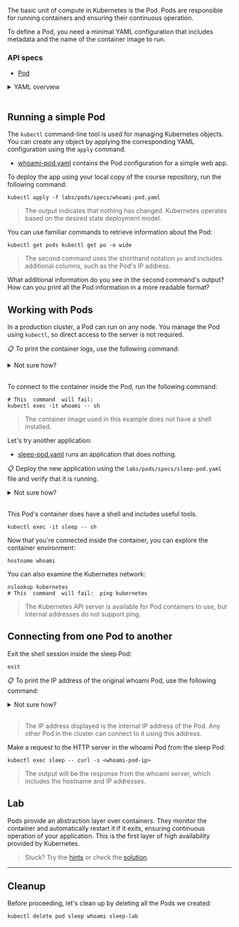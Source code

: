The basic unit of compute in Kubernetes is the Pod. Pods are responsible for running containers and ensuring their continuous operation.

To define a Pod, you need a minimal YAML configuration that includes metadata and the name of the container image to run.

### API specs

- [Pod](https://kubernetes.io/docs/reference/generated/kubernetes-api/v1.20/#pod-v1-core)

<details> <summary>YAML overview</summary>

The simplest Pod configuration looks like this:

```code
apiVersion: v1
kind: Pod
metadata:
  name: whoami
spec:
  containers:
    - name: app
      image: sixeyed/whoami:21.04
```

Every Kubernetes resource requires the following four fields:

-   `apiVersion`: Specifies the version of the resource API to ensure compatibility.
-   `kind`: Specifies the type of the object.
-   `metadata`: Contains additional metadata for the object.
-   `name`: Specifies the name of the object.

The structure of the `spec` field varies depending on the object type. For Pods, the minimum configuration includes:

-   `containers`: A list of containers to run in the Pod.
-   `name`: The name of the container.
-   `image`: The Docker image to run.

> Note: Proper indentation is important in YAML, as object fields are nested using spaces.

</details><br/>

## Running a simple Pod

The `kubectl` command-line tool is used for managing Kubernetes objects. You can create any object by applying the corresponding YAML configuration using the `apply` command.

-   [whoami-pod.yaml](../blob/main/labs/pods/specs/whoami-pod.yaml) contains the Pod configuration for a simple web app.

To deploy the app using your local copy of the course repository, run the following command:

```code
kubectl apply -f labs/pods/specs/whoami-pod.yaml
```

> The output indicates that nothing has changed. Kubernetes operates based on the desired state deployment model.

You can use familiar commands to retrieve information about the Pod:

```code
kubectl get pods kubectl get po -o wide
```
> The second command uses the shorthand notation `po` and includes additional columns, such as the Pod's IP address.

What additional information do you see in the second command's output? How can you print all the Pod information in a more readable format?

## Working with Pods

In a production cluster, a Pod can run on any node. You manage the Pod using `kubectl`, so direct access to the server is not required.

📋 To print the container logs, use the following command:

<details> <summary>Not sure how?</summary>

```code
kubectl logs whoami
```

</details><br/>

To connect to the container inside the Pod, run the following command:

```code
# This  command  will fail:  
kubectl exec -it whoami -- sh
```

> The container image used in this example does not have a shell installed.

Let's try another application:

-   [sleep-pod.yaml](../blob/main/labs/pods/specs/sleep-pod.yaml) runs an application that does nothing.

📋 Deploy the new application using the `labs/pods/specs/sleep-pod.yaml` file and verify that it is running.

<details> <summary>Not sure how?</summary>

```code
kubectl apply -f labs/pods/specs/sleep-pod.yaml
kubectl get pods
```

</details><br/>

This Pod's container does have a shell and includes useful tools.

```code
kubectl exec -it sleep -- sh
```
Now that you're connected inside the container, you can explore the container environment:

```code
hostname whoami
```

You can also examine the Kubernetes network:

```code
nslookup kubernetes  
# This  command  will fail:  ping kubernetes
```

> The Kubernetes API server is available for Pod containers to use, but internal addresses do not support ping.

## Connecting from one Pod to another

Exit the shell session inside the sleep Pod:

```code
exit
```

📋 To print the IP address of the original whoami Pod, use the following command:

<details> <summary>Not sure how?</summary>

```code
kubectl get pods -o wide whoami
```

</details><br/>

> The IP address displayed is the internal IP address of the Pod. Any other Pod in the cluster can connect to it using this address.

Make a request to the HTTP server in the whoami Pod from the sleep Pod:

```code
kubectl exec sleep -- curl -s <whoami-pod-ip>
```

> The output will be the response from the whoami server, which includes the hostname and IP addresses.

## Lab

Pods provide an abstraction layer over containers. They monitor the container and automatically restart it if it exits, ensuring continuous operation of your application. This is the first layer of high availability provided by Kubernetes.


> Stuck? Try the [hints](hints.md) or check the [solution](solution.md).

----------

## Cleanup

Before proceeding, let's clean up by deleting all the Pods we created:

```code
kubectl delete pod sleep whoami sleep-lab
```
